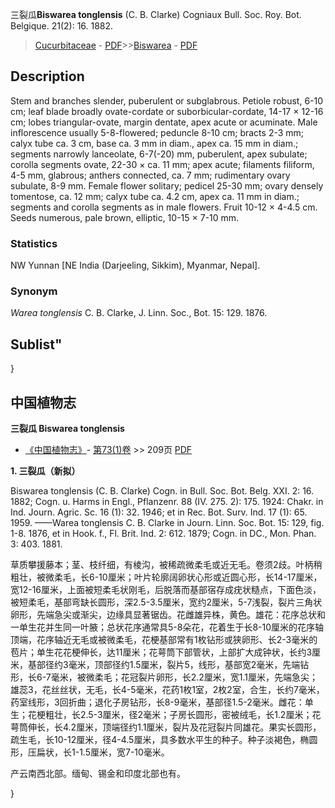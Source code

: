 三裂瓜**Biswarea tonglensis** (C. B. Clarke) Cogniaux Bull. Soc. Roy. Bot. Belgique. 21(2): 16. 1882.

> [Cucurbitaceae](http://www.iplant.cn/info/Cucurbitaceae?t=foc) - [PDF](http://www.iplant.cn/foc/pdf/Cucurbitaceae.pdf)>>[Biswarea](http://www.iplant.cn/info/Biswarea?t=foc) - [PDF](http://www.iplant.cn/foc/pdf/Biswarea.pdf)

## Description

Stem and branches slender, puberulent or subglabrous. Petiole robust, 6-10 cm; leaf blade broadly ovate-cordate or suborbicular-cordate, 14-17 × 12-16 cm; lobes triangular-ovate, margin dentate, apex acute or acuminate. Male inflorescence usually 5-8-flowered; peduncle 8-10 cm; bracts 2-3 mm; calyx tube ca. 3 cm, base ca. 3 mm in diam., apex ca. 15 mm in diam.; segments narrowly lanceolate, 6-7(-20) mm, puberulent, apex subulate; corolla segments ovate, 22-30 × ca. 11 mm; apex acute; filaments filiform, 4-5 mm, glabrous; anthers connected, ca. 7 mm; rudimentary ovary subulate, 8-9 mm. Female flower solitary; pedicel 25-30 mm; ovary densely tomentose, ca. 12 mm; calyx tube ca. 4.2 cm, apex ca. 11 mm in diam.; segments and corolla segments as in male flowers. Fruit 10-12 × 4-4.5 cm. Seeds numerous, pale brown, elliptic, 10-15 × 7-10 mm.

### Statistics
NW Yunnan [NE India (Darjeeling, Sikkim), Myanmar, Nepal].

### Synonym
*Warea tonglensis* C. B. Clarke, J. Linn. Soc., Bot. 15: 129. 1876.

## Sublist"
}
## 中国植物志

**三裂瓜 Biswarea tonglensis**

* [《中国植物志》](http://www.iplant.cn/frps)- [第73(1)卷](http://www.iplant.cn/frps/vol/73(1)) >> 209页 [PDF](http://www.iplant.cn/frps/pdf/73(1)/209.PDF)

**1. 三裂瓜（新拟）**

Biswarea tonglensis (C. B. Clarke) Cogn. in Bull. Soc. Bot. Belg. XXI. 2: 16. 1882; Cogn. u. Harms in Engl., Pflanzenr. 88 (IV. 275. 2): 175. 1924: Chakr. in Ind. Journ. Agric. Sc. 16 (1): 32. 1946; et in Rec. Bot. Surv. Ind. 17 (1): 65. 1959. ——Warea tonglensis C. B. Clarke in Journ. Linn. Soc. Bot. 15: 129, fig. 1-8. 1876, et in Hook. f., Fl. Brit. Ind. 2: 612. 1879; Cogn. in DC., Mon. Phan. 3: 403. 1881.

草质攀援藤本；茎、枝纤细，有棱沟，被稀疏微柔毛或近无毛。卷须2歧。叶柄稍粗壮，被微柔毛，长6-10厘米；叶片轮廓阔卵状心形或近圆心形，长14-17厘米，宽12-16厘米，上面被短柔毛状刚毛，后脱落而基部宿存成疣状糙点，下面色淡，被短柔毛，基部弯缺长圆形，深2.5-3.5厘米，宽约2厘米，5-7浅裂，裂片三角状卵形，先端急尖或渐尖，边缘具显著锯齿。花雌雄异株，黄色。雄花：花序总状和一单生花并生同一叶腋；总状花序通常具5-8朵花，花着生于长8-10厘米的花序轴顶端，花序轴近无毛或被微柔毛，花梗基部常有1枚钻形或狭卵形、长2-3毫米的苞片；单生花花梗伸长，达11厘米；花萼筒下部管状，上部扩大成钟状，长约3厘米，基部径约3毫米，顶部径约1.5厘米，裂片5，线形，基部宽2毫米，先端钻形，长6-7毫米，被微柔毛；花冠裂片卵形，长2.2厘米，宽1.1厘米，先端急尖；雄蕊3，花丝丝状，无毛，长4-5毫米，花药1枚1室，2枚2室，合生，长约7毫米，药室线形，3回折曲；退化子房钻形，长8-9毫米，基部径1.5-2毫米。雌花：单生；花梗粗壮，长2.5-3厘米，径2毫米；子房长圆形，密被绒毛，长1.2厘米；花萼筒伸长，长4.2厘米，顶端径约1.1厘米，裂片及花冠裂片同雄花。果实长圆形，疏生毛，长10-12厘米，径4-4.5厘米，具多数水平生的种子。种子淡褐色，椭圆形，压扁状，长1-1.5厘米，宽7-10毫米。

产云南西北部。缅甸、锡金和印度北部也有。

}